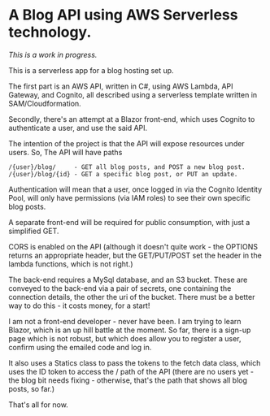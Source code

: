 # A Blog API using AWS Serverless technology.

*This is a work in progress.*

This is a serverless app for a blog hosting set up.

The first part is an AWS API, written in C#, using AWS Lambda, API Gateway, and Cognito,
all described using a serverless template written in SAM/Cloudformation.

Secondly, there's an attempt at a Blazor front-end, which uses Cognito to authenticate a
user, and use the said API.

The intention of the project is that the API will expose resources under users.
So, The API will have paths

    /{user}/blog/     - GET all blog posts, and POST a new blog post.
    /{user}/blog/{id} - GET a specific blog post, or PUT an update.

Authentication will mean that a user, once logged in via the Cognito Identity Pool, will only
have permissions (via IAM roles) to see their own specific blog posts.

A separate front-end will be required for public consumption, with just a simplified GET.

CORS is enabled on the API (although it doesn't quite work - the OPTIONS returns an appropriate header,
but the GET/PUT/POST set the header in the lambda functions, which is not right.)

The back-end requires a MySql database, and an S3 bucket.  These are conveyed to the back-end via
a pair of secrets, one containing the connection details, the other the uri of the bucket.
There must be a better way to do this - it costs money, for a start!

I am not a front-end developer - never have been.  I am trying to learn Blazor, which is an up hill battle
at the moment.  So far, there is a sign-up page which is not robust, but which does allow you to register a
user, confirm using the emailed code and log in.

It also uses a Statics class to pass the tokens to the fetch data class, which uses the ID token
to access the / path of the API (there are no users yet - the blog bit needs fixing - otherwise, that's
the path that shows all blog posts, so far.)

That's all for now.
